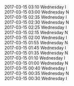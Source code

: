 2017-03-15 03:10 Wednesday  I  
2017-03-15 03:00 Wednesday  N  
2017-03-15 02:35 Wednesday  I  
2017-03-15 02:30 Wednesday  N  
2017-03-15 02:25 Wednesday  I  
2017-03-15 02:15 Wednesday  N  
2017-03-15 02:00 Wednesday  I  
2017-03-15 01:55 Wednesday  N  
2017-03-15 01:45 Wednesday  I  
2017-03-15 01:35 Wednesday  N  
2017-03-15 01:10 Wednesday  I  
2017-03-15 01:00 Wednesday  N  
2017-03-15 00:40 Wednesday  I  
2017-03-15 00:35 Wednesday  N  
2017-03-15 00:30 Wednesday  I  
